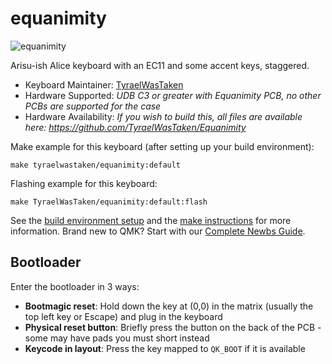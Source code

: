 # equanimity

![equanimity](https://i.imgur.com/kIGyOi4.png)

Arisu-ish Alice keyboard with an EC11 and some accent keys, staggered.

* Keyboard Maintainer: [TyraelWasTaken](https://github.com/TyraelWasTaken)
* Hardware Supported: *UDB C3 or greater with Equanimity PCB, no other PCBs are supported for the case*
* Hardware Availability: *If you wish to build this, all files are available here: https://github.com/TyraelWasTaken/Equanimity*

Make example for this keyboard (after setting up your build environment):

    make tyraelwastaken/equanimity:default

Flashing example for this keyboard:

    make TyraelWasTaken/equanimity:default:flash

See the [build environment setup](https://docs.qmk.fm/#/getting_started_build_tools) and the [make instructions](https://docs.qmk.fm/#/getting_started_make_guide) for more information. Brand new to QMK? Start with our [Complete Newbs Guide](https://docs.qmk.fm/#/newbs).

## Bootloader

Enter the bootloader in 3 ways:

* **Bootmagic reset**: Hold down the key at (0,0) in the matrix (usually the top left key or Escape) and plug in the keyboard
* **Physical reset button**: Briefly press the button on the back of the PCB - some may have pads you must short instead
* **Keycode in layout**: Press the key mapped to `QK_BOOT` if it is available
